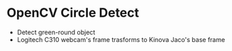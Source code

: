 # OpenCV Circle Detect 
- Detect green-round object
- Logitech C310 webcam's frame trasforms to Kinova Jaco's base frame
